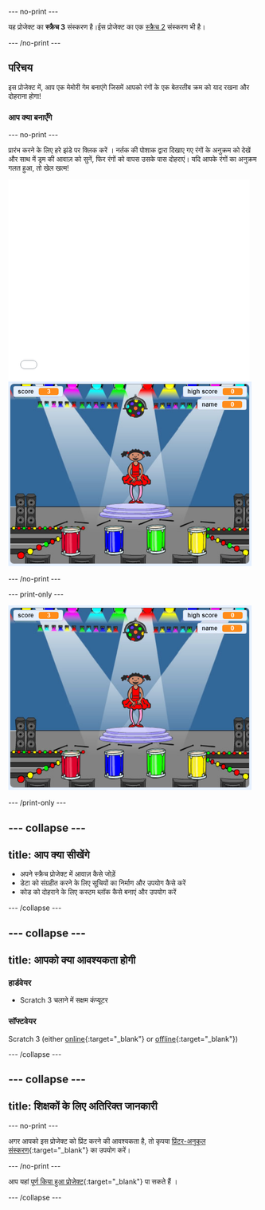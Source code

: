--- no-print ---

यह प्रोजेक्ट का **स्क्रैच 3** संस्करण है।ईस प्रोजेक्ट का एक [स्क्रैच 2](https://projects.raspberrypi.org/en/projects/memory-scratch2) संस्करण भी है।

--- /no-print ---

## परिचय

इस प्रोजेक्ट में, आप एक मेमोरी गेम बनाएंगे जिसमें आपको रंगों के एक बेतरतीब क्रम को याद रखना और दोहराना होगा!

### आप क्या बनाएँगे

--- no-print ---

प्रारंभ करने के लिए हरे झंडे पर क्लिक करें । नर्तक की पोशाक द्वारा दिखाए गए रंगों के अनुक्रम को देखें और साथ में ड्रम की आवाज़ को सुनें, फिर रंगों को वापस उसके पास दोहराएं। यदि आपके रंगों का अनुक्रम गलत हुआ, तो खेल खत्म!

<div class="scratch-preview">
  <iframe allowtransparency="true" width="485" height="402" src="//scratch.mit.edu/projects/embed/284452634/?autostart=false" frameborder="0" allowfullscreen scrolling="no" mark="crwd-mark"></iframe> <img src="images/screenshot.png" />
</div>

--- /no-print ---

--- print-only ---

![तैयार खेल का स्क्रीनशॉट](images/screenshot.png)

--- /print-only ---

--- collapse ---
---
title: आप क्या सीखेंगे
---
+ अपने स्क्रैच प्रोजेक्ट में आवाज़ कैसे जोड़ें
+ डेटा को संग्रहीत करने के लिए सूचियों का निर्माण और उपयोग कैसे करें
+ कोड को दोहराने के लिए कस्टम ब्लॉक कैसे बनाएं और उपयोग करें

--- /collapse ---

--- collapse ---
---
title: आपको क्या आवश्यकता होगी
---
### हार्डवेयर

+ Scratch 3 चलाने में सक्षम कंप्यूटर

### सॉफ्टवेयर

Scratch 3 (either [online](https://rpf.io/scratchon){:target="_blank"} or [offline](https://rpf.io/scratchoff){:target="_blank"})

--- /collapse ---

--- collapse ---
---
title: शिक्षकों के लिए अतिरिक्त जानकारी
---
--- no-print ---

अगर आपको इस प्रोजेक्ट को प्रिंट करने की आवश्यकता है, तो कृपया [प्रिंटर-अनुकूल संस्करण](https://projects.raspberrypi.org/hi-IN/projects/memory/print){:target="_blank"} का उपयोग करें।

--- /no-print ---

आप यहां [पूर्ण किया हुआ प्रोजेक्ट](https://rpf.io/p/hi-IN/memory-get){:target="_blank"} पा सकते हैं ।

--- /collapse ---